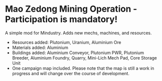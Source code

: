 # Mao Zedong Mining Operation - Participation is mandatory!
A simple mod for Mindustry. Adds new mechs, machines, and resources.
- Resources added: Plutonium, Uranium, Aluminium Ore
- Materials added: Aluminium
- Buildings added: Aluminium Conveyor, Plutonium PWR, Plutonium Breeder, Aluminium Foundry, Quarry, Mini-Lich Mech Pad, Core Storage Unit
- One campaign map included. Please note that the map is still a work in progress and will change over the course of development.
